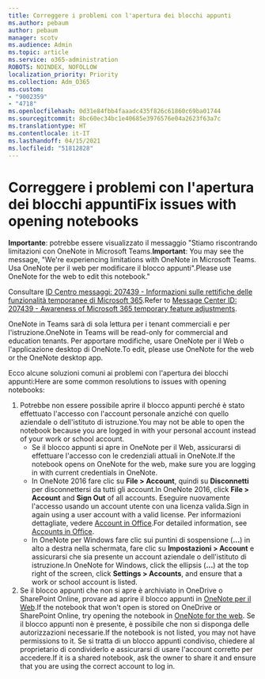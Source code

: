 ```yaml
---
title: Correggere i problemi con l'apertura dei blocchi appunti
ms.author: pebaum
author: pebaum
manager: scotv
ms.audience: Admin
ms.topic: article
ms.service: o365-administration
ROBOTS: NOINDEX, NOFOLLOW
localization_priority: Priority
ms.collection: Adm_O365
ms.custom:
- "9002359"
- "4718"
ms.openlocfilehash: 0d31e84fbb4faaadc435f826c61860c69ba01744
ms.sourcegitcommit: 8bc60ec34bc1e40685e3976576e04a2623f63a7c
ms.translationtype: HT
ms.contentlocale: it-IT
ms.lasthandoff: 04/15/2021
ms.locfileid: "51812828"
---
```

# <a name="fix-issues-with-opening-notebooks"></a><span data-ttu-id="7d366-102">Correggere i problemi con l'apertura dei blocchi appunti</span><span class="sxs-lookup"><span data-stu-id="7d366-102">Fix issues with opening notebooks</span></span>

<span data-ttu-id="7d366-103">**Importante**: potrebbe essere visualizzato il messaggio "Stiamo riscontrando limitazioni con OneNote in Microsoft Teams.</span><span class="sxs-lookup"><span data-stu-id="7d366-103">**Important**: You may see the message, "We're experiencing limitations with OneNote in Microsoft Teams.</span></span> <span data-ttu-id="7d366-104">Usa OneNote per il web per modificare il blocco appunti".</span><span class="sxs-lookup"><span data-stu-id="7d366-104">Please use OneNote for the web to edit this notebook."</span></span>

<span data-ttu-id="7d366-105">Consultare [ID Centro messaggi: 207439 - Informazioni sulle rettifiche delle funzionalità temporanee di Microsoft 365](https://admin.microsoft.com/Adminportal/Home?source=applauncher#MessageCenter?id=MC207439).</span><span class="sxs-lookup"><span data-stu-id="7d366-105">Refer to [Message Center ID: 207439 - Awareness of Microsoft 365 temporary feature adjustments](https://admin.microsoft.com/Adminportal/Home?source=applauncher#MessageCenter?id=MC207439).</span></span>

<span data-ttu-id="7d366-106">OneNote in Teams sarà di sola lettura per i tenant commerciali e per l'istruzione.</span><span class="sxs-lookup"><span data-stu-id="7d366-106">OneNote in Teams will be read-only for commercial and education tenants.</span></span> <span data-ttu-id="7d366-107">Per apportare modifiche, usare OneNote per il Web o l'applicazione desktop di OneNote.</span><span class="sxs-lookup"><span data-stu-id="7d366-107">To edit, please use OneNote for the web or the OneNote desktop app.</span></span>

<span data-ttu-id="7d366-108">Ecco alcune soluzioni comuni ai problemi con l'apertura dei blocchi appunti:</span><span class="sxs-lookup"><span data-stu-id="7d366-108">Here are some common resolutions to issues with opening notebooks:</span></span>

1. <span data-ttu-id="7d366-109">Potrebbe non essere possibile aprire il blocco appunti perché è stato effettuato l'accesso con l'account personale anziché con quello aziendale o dell'istituto di istruzione.</span><span class="sxs-lookup"><span data-stu-id="7d366-109">You may not be able to open the notebook because you are logged in with your personal account instead of your work or school account.</span></span>
    - <span data-ttu-id="7d366-110">Se il blocco appunti si apre in OneNote per il Web, assicurarsi di effettuare l'accesso con le credenziali attuali in OneNote.</span><span class="sxs-lookup"><span data-stu-id="7d366-110">If the notebook opens on OneNote for the web, make sure you are logging in with current credentials in OneNote.</span></span>
    - <span data-ttu-id="7d366-111">In OneNote 2016 fare clic su **File > Account**, quindi su **Disconnetti** per disconnettersi da tutti gli account.</span><span class="sxs-lookup"><span data-stu-id="7d366-111">In OneNote 2016, click **File > Account** and **Sign Out** of all accounts.</span></span> <span data-ttu-id="7d366-112">Eseguire nuovamente l'accesso usando un account utente con una licenza valida.</span><span class="sxs-lookup"><span data-stu-id="7d366-112">Sign in again using a user account with a valid license.</span></span> <span data-ttu-id="7d366-113">Per informazioni dettagliate, vedere [Account in Office](https://support.office.com/article/accounts-in-office-628ea040-f265-49de-b986-be09c3ebf8a9).</span><span class="sxs-lookup"><span data-stu-id="7d366-113">For detailed information, see [Accounts in Office](https://support.office.com/article/accounts-in-office-628ea040-f265-49de-b986-be09c3ebf8a9).</span></span> 
    - <span data-ttu-id="7d366-114">In OneNote per Windows fare clic sui puntini di sospensione (**...**) in alto a destra nella schermata, fare clic su **Impostazioni > Account** e assicurarsi che sia presente un account aziendale o dell'istituto di istruzione.</span><span class="sxs-lookup"><span data-stu-id="7d366-114">In OneNote for Windows, click the ellipsis (**…**) at the top right of the screen, click **Settings > Accounts**, and ensure that a work or school account is listed.</span></span> 
2. <span data-ttu-id="7d366-115">Se il blocco appunti che non si apre è archiviato in OneDrive o SharePoint Online, provare ad aprire il blocco appunti in [OneNote per il Web](https://onenote.com).</span><span class="sxs-lookup"><span data-stu-id="7d366-115">If the notebook that won't open is stored on OneDrive or SharePoint Online, try opening the notebook in [OneNote for the web](https://onenote.com).</span></span> <span data-ttu-id="7d366-116">Se il blocco appunti non è presente, è possibile che non si disponga delle autorizzazioni necessarie.</span><span class="sxs-lookup"><span data-stu-id="7d366-116">If the notebook is not listed, you may not have permissions to it.</span></span> <span data-ttu-id="7d366-117">Se si tratta di un blocco appunti condiviso, chiedere al proprietario di condividerlo e assicurarsi di usare l'account corretto per accedere.</span><span class="sxs-lookup"><span data-stu-id="7d366-117">If it is a shared notebook, ask the owner to share it and ensure that you are using the correct account to log in.</span></span>
